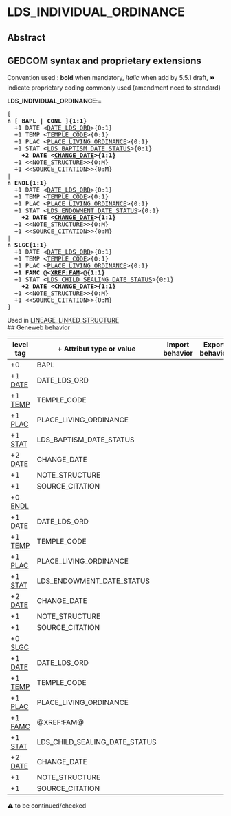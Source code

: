 ﻿# LDS_INDIVIDUAL_ORDINANCE
## Abstract


## GEDCOM syntax and proprietary extensions
Convention used : **bold** when mandatory, _italic_ when add by 5.5.1 draft, &#x23E9; indicate proprietary coding commonly used (amendment need to standard)<br />

**LDS_INDIVIDUAL_ORDINANCE**:=
<pre>
[
<b>n [ BAPL | CONL ]{1:1}</b>
  +1 DATE &lt;<a href=Ged.DATE_LDS_ORD.md>DATE_LDS_ORD</a>&gt;{0:1}
  +1 TEMP &lt;<a href=Ged.TEMPLE_CODE.md>TEMPLE_CODE</a>&gt;{0:1}
  +1 PLAC &lt;<a href=Ged.PLACE_LIVING_ORDINANCE.md>PLACE_LIVING_ORDINANCE</a>&gt;{0:1}
  +1 STAT &lt;<a href=Ged.LDS_BAPTISM_DATE_STATUS.md>LDS_BAPTISM_DATE_STATUS</a>&gt;{0:1}
<b>    +2 DATE &lt;<a href=Ged.CHANGE_DATE.md>CHANGE_DATE</a>&gt;{1:1}</b>
  +1 &lt;&lt;<a href=Ged.NOTE_STRUCTURE.md>NOTE_STRUCTURE</a>&gt;&gt;{0:M}
  +1 &lt;&lt;<a href=Ged.SOURCE_CITATION.md>SOURCE_CITATION</a>&gt;&gt;{0:M}
|
<b>n ENDL{1:1}</b>
  +1 DATE &lt;<a href=Ged.DATE_LDS_ORD.md>DATE_LDS_ORD</a>&gt;{0:1}
  +1 TEMP &lt;<a href=Ged.TEMPLE_CODE.md>TEMPLE_CODE</a>&gt;{0:1}
  +1 PLAC &lt;<a href=Ged.PLACE_LIVING_ORDINANCE.md>PLACE_LIVING_ORDINANCE</a>&gt;{0:1}
  +1 STAT &lt;<a href=Ged.LDS_ENDOWMENT_DATE_STATUS.md>LDS_ENDOWMENT_DATE_STATUS</a>&gt;{0:1}
<b>    +2 DATE &lt;<a href=Ged.CHANGE_DATE.md>CHANGE_DATE</a>&gt;{1:1}</b>
  +1 &lt;&lt;<a href=Ged.NOTE_STRUCTURE.md>NOTE_STRUCTURE</a>&gt;&gt;{0:M}
  +1 &lt;&lt;<a href=Ged.SOURCE_CITATION.md>SOURCE_CITATION</a>&gt;&gt;{0:M}
|
<b>n SLGC{1:1}</b>
  +1 DATE &lt;<a href=Ged.DATE_LDS_ORD.md>DATE_LDS_ORD</a>&gt;{0:1}
  +1 TEMP &lt;<a href=Ged.TEMPLE_CODE.md>TEMPLE_CODE</a>&gt;{0:1}
  +1 PLAC &lt;<a href=Ged.PLACE_LIVING_ORDINANCE.md>PLACE_LIVING_ORDINANCE</a>&gt;{0:1}
<b>  +1 FAMC @&lt;<a href=Ged.XREF_FAM.md>XREF:FAM</a>&gt;@{1:1}</b>
  +1 STAT &lt;<a href=Ged.LDS_CHILD_SEALING_DATE_STATUS.md>LDS_CHILD_SEALING_DATE_STATUS</a>&gt;{0:1}
<b>    +2 DATE &lt;<a href=Ged.CHANGE_DATE.md>CHANGE_DATE</a>&gt;{1:1}</b>
  +1 &lt;&lt;<a href=Ged.NOTE_STRUCTURE.md>NOTE_STRUCTURE</a>&gt;&gt;{0:M}
  +1 &lt;&lt;<a href=Ged.SOURCE_CITATION.md>SOURCE_CITATION</a>&gt;&gt;{0:M}
]
</pre>
Used in <a href=Ged.LINEAGE_LINKED_STRUCTURE.md>LINEAGE_LINKED_STRUCTURE</a><br />## Geneweb behavior

level tag  | + Attribut type or value | Import behavior | Export behavior  | Comment 
---------- | ------------- | :---------------: | :-----------------:| -----------
+0  | BAPL | | |
+1 <a href=Ged.GLOSSARY.md#DATE>DATE</a> | DATE_LDS_ORD | | |
+1 <a href=Ged.GLOSSARY.md#TEMP>TEMP</a> | TEMPLE_CODE | | |
+1 <a href=Ged.GLOSSARY.md#PLAC>PLAC</a> | PLACE_LIVING_ORDINANCE | | |
+1 <a href=Ged.GLOSSARY.md#STAT>STAT</a> | LDS_BAPTISM_DATE_STATUS | | |
+2 <a href=Ged.GLOSSARY.md#DATE>DATE</a> | CHANGE_DATE | | |
+1  | NOTE_STRUCTURE | | |
+1  | SOURCE_CITATION | | |
+0 <a href=Ged.GLOSSARY.md#ENDL>ENDL</a> |  | | |
+1 <a href=Ged.GLOSSARY.md#DATE>DATE</a> | DATE_LDS_ORD | | |
+1 <a href=Ged.GLOSSARY.md#TEMP>TEMP</a> | TEMPLE_CODE | | |
+1 <a href=Ged.GLOSSARY.md#PLAC>PLAC</a> | PLACE_LIVING_ORDINANCE | | |
+1 <a href=Ged.GLOSSARY.md#STAT>STAT</a> | LDS_ENDOWMENT_DATE_STATUS | | |
+2 <a href=Ged.GLOSSARY.md#DATE>DATE</a> | CHANGE_DATE | | |
+1  | NOTE_STRUCTURE | | |
+1  | SOURCE_CITATION | | |
+0 <a href=Ged.GLOSSARY.md#SLGC>SLGC</a> |  | | |
+1 <a href=Ged.GLOSSARY.md#DATE>DATE</a> | DATE_LDS_ORD | | |
+1 <a href=Ged.GLOSSARY.md#TEMP>TEMP</a> | TEMPLE_CODE | | |
+1 <a href=Ged.GLOSSARY.md#PLAC>PLAC</a> | PLACE_LIVING_ORDINANCE | | |
+1 <a href=Ged.GLOSSARY.md#FAMC>FAMC</a> | @XREF:FAM@ | | |
+1 <a href=Ged.GLOSSARY.md#STAT>STAT</a> | LDS_CHILD_SEALING_DATE_STATUS | | |
+2 <a href=Ged.GLOSSARY.md#DATE>DATE</a> | CHANGE_DATE | | |
+1  | NOTE_STRUCTURE | | |
+1  | SOURCE_CITATION | | |

:warning: to be continued/checked

